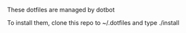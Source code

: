 These dotfiles are managed by dotbot

To install them, clone this repo to ~/.dotfiles and type ./install
